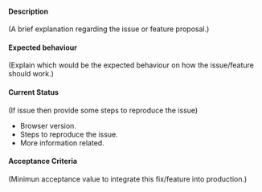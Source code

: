 #### Description
(A brief explanation regarding the issue or feature proposal.)

#### Expected behaviour
(Explain which would be the expected behaviour on how the issue/feature should work.)

#### Current Status
(If issue then provide some steps to reproduce the issue)
* Browser version.
* Steps to reproduce the issue.
* More information related.

#### Acceptance Criteria
(Minimun acceptance value to integrate this fix/feature into production.)